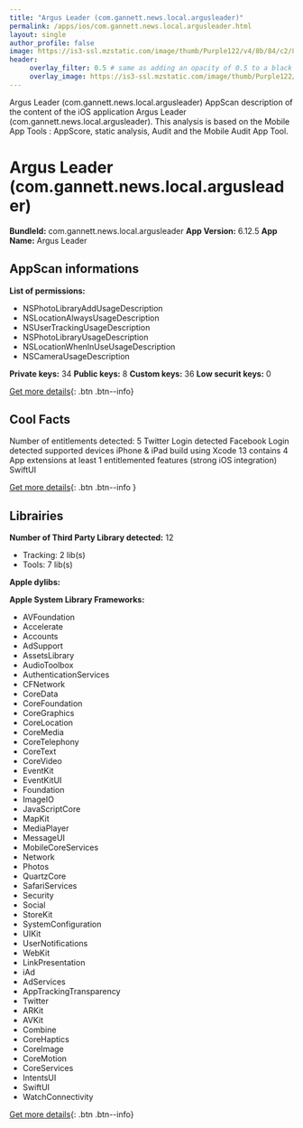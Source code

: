 ```yaml
---
title: "Argus Leader (com.gannett.news.local.argusleader)"
permalink: /apps/ios/com.gannett.news.local.argusleader.html
layout: single
author_profile: false
image: https://is3-ssl.mzstatic.com/image/thumb/Purple122/v4/8b/84/c2/8b84c2bd-adb7-5cde-3285-18b7f2020f82/AppIcon-1x_U007emarketing-0-6-0-85-220.png/512x512bb.jpg
header: 
     overlay_filter: 0.5 # same as adding an opacity of 0.5 to a black background
     overlay_image: https://is3-ssl.mzstatic.com/image/thumb/Purple122/v4/8b/84/c2/8b84c2bd-adb7-5cde-3285-18b7f2020f82/AppIcon-1x_U007emarketing-0-6-0-85-220.png/512x512bb.jpg
---
```

Argus Leader (com.gannett.news.local.argusleader) AppScan description of the content of the iOS application Argus Leader (com.gannett.news.local.argusleader). This analysis is based on the Mobile App Tools : AppScore, static analysis, Audit and the Mobile Audit App Tool.

# Argus Leader (com.gannett.news.local.argusleader)

**BundleId:** com.gannett.news.local.argusleader
**App Version:** 6.12.5
**App Name:** Argus Leader


## AppScan informations 

**List of permissions:** 
- NSPhotoLibraryAddUsageDescription
- NSLocationAlwaysUsageDescription
- NSUserTrackingUsageDescription
- NSPhotoLibraryUsageDescription
- NSLocationWhenInUseUsageDescription
- NSCameraUsageDescription
  
  
**Private keys:** 34
**Public keys:** 8
**Custom keys:** 36
**Low securit keys:** 0
  
[Get more details](/pricing.html){: .btn .btn--info}

## Cool Facts

Number of entitlements detected: 5
Twitter Login detected
Facebook Login detected
supported devices iPhone & iPad
build using Xcode 13
contains 4 App extensions
at least 1 entitlemented features (strong iOS integration)
SwiftUI
  
[Get more details](/pricing.html){: .btn .btn--info }

## Librairies 
**Number of Third Party Library detected:** 12
- Tracking: 2 lib(s)
- Tools: 7 lib(s)


**Apple dylibs:**


**Apple System Library Frameworks:**
- AVFoundation
- Accelerate
- Accounts
- AdSupport
- AssetsLibrary
- AudioToolbox
- AuthenticationServices
- CFNetwork
- CoreData
- CoreFoundation
- CoreGraphics
- CoreLocation
- CoreMedia
- CoreTelephony
- CoreText
- CoreVideo
- EventKit
- EventKitUI
- Foundation
- ImageIO
- JavaScriptCore
- MapKit
- MediaPlayer
- MessageUI
- MobileCoreServices
- Network
- Photos
- QuartzCore
- SafariServices
- Security
- Social
- StoreKit
- SystemConfiguration
- UIKit
- UserNotifications
- WebKit
- LinkPresentation
- iAd
- AdServices
- AppTrackingTransparency
- Twitter
- ARKit
- AVKit
- Combine
- CoreHaptics
- CoreImage
- CoreMotion
- CoreServices
- IntentsUI
- SwiftUI
- WatchConnectivity


  
[Get more details](/pricing.html){: .btn .btn--info}

